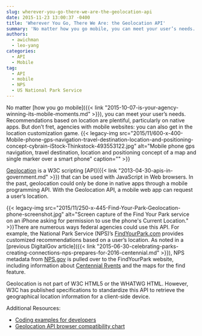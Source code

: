 ```yaml
---
slug: wherever-you-go-there-we-are-the-geolocation-api
date: 2015-11-23 13:00:37 -0400
title: 'Wherever You Go, There We Are: the Geolocation API'
summary: 'No matter how you go mobile, you can meet your user’s needs. Recommendations based on location are plentiful, particularly on native apps. But don’t fret, agencies with mobile websites: you can also get in the location customization game. Geolocation is a W3C scripting API that can be used with JavaScript in Web browsers. In the'
authors:
  - awichman
  - leo-yang
categories:
  - API
  - Mobile
tag:
  - API
  - mobile
  - NPS
  - US National Park Service
---
```


No matter [how you go mobile]({{< link "2015-10-07-is-your-agency-winning-its-mobile-moments.md" >}}), you can meet your user’s needs. Recommendations based on location are plentiful, particularly on native apps. But don’t fret, agencies with mobile websites: you can also get in the location customization game. {{< legacy-img src="2015/11/600-x-400-Mobile-phone-gps-navigation-travel-destination-location-and-positioning-concept-cybrain-iStock-Thinkstock-493553122.jpg" alt="Mobile phone gps navigation, travel destination, location and positioning concept of a map and single marker over a smart phone" caption="" >}} 

[Geolocation](http://dev.w3.org/geo/api/spec-source.html) is a W3C scripting [API]({{< link "2013-04-30-apis-in-government.md" >}}) that can be used with JavaScript in Web browsers. In the past, geolocation could only be done in native apps through a mobile programming API. With the Geolocation API, a mobile web app can request a user’s location.

{{< legacy-img src="2015/11/250-x-445-Find-Your-Park-Geolocation-phone-screenshot.jpg" alt="Screen capture of the Find Your Park service on an iPhone asking for permission to use the phone's Current Location." >}}There are numerous ways federal agencies could use this API. For example, the National Park Service (NPS)’s [FindYourPark.com](http://findyourpark.com/find) provides customized recommendations based on a user’s location. As noted in a [previous DigitalGov article]({{< link "2015-06-30-celebrating-parks-creating-connections-nps-prepares-for-2016-centennial.md" >}}), NPS metadata from [NPS.gov](http://www.nps.gov/index.htm) is pulled over to the FindYourPark website, including information about [Centennial Rvents](http://findyourpark.com/find#centennial_events) and the maps for the find feature.

Geolocation is not part of W3C HTML5 or the WHATWG HTML. However, W3C has published specifications to standardize this API to retrieve the geographical location information for a client-side device.

Additional Resources:

  * [Coding examples for developers](http://www.w3schools.com/HTML/html5_geolocation.asp) 
  * [Geolocation API browser compatibility chart](http://caniuse.com/#feat=geolocation)
